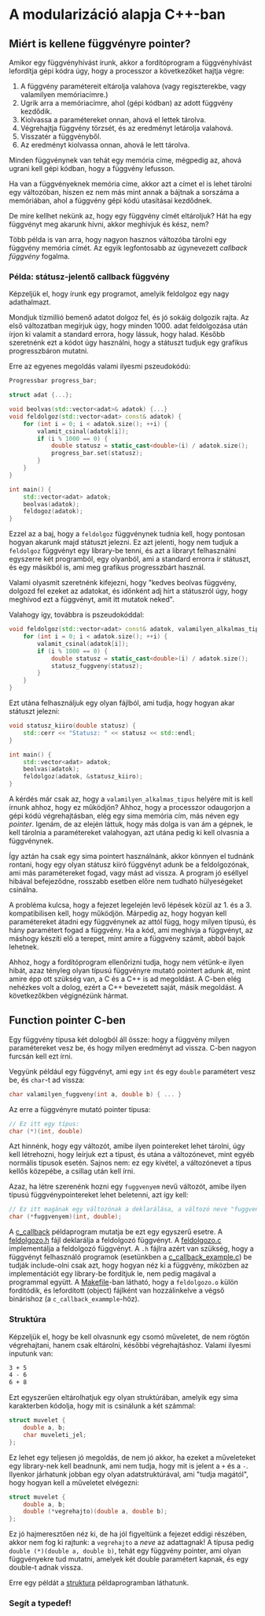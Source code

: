 # A modularizáció alapja C++-ban

## Miért is kellene függvényre pointer?

Amikor egy függvényhívást írunk, akkor a fordítóprogram a függvényhívást
lefordítja gépi kódra úgy, hogy a processzor a következőket hajtja végre:

1. A függvény paramétereit eltárolja valahova (vagy regiszterekbe, vagy
   valamilyen memóriacímre.)
2. Ugrik arra a memóriacímre, ahol (gépi kódban) az adott függvény kezdődik.
3. Kiolvassa a paramétereket onnan, ahová el lettek tárolva.
4. Végrehajtja függvény törzsét, és az eredményt letárolja valahová.
5. Visszatér a függvényből.
6. Az eredményt kiolvassa onnan, ahová le lett tárolva.

Minden függvénynek van tehát egy memória címe, mégpedig az, ahová ugrani kell gépi
kódban, hogy a függvény lefusson.

Ha van a függvényeknek memória címe, akkor azt a címet el is lehet tárolni egy
változóban, hiszen ez nem más mint annak a bájtnak a sorszáma a memóriában, ahol
a függvény gépi kódú utasításai kezdődnek.

De mire kellhet nekünk az, hogy egy függvény címét eltároljuk? Hát ha egy függvényt
meg akarunk hívni, akkor meghívjuk és kész, nem?

Több példa is van arra, hogy nagyon hasznos változóba tárolni egy függvény memória
címét. Az egyik legfontosabb az úgynevezett *callback függvény* fogalma.

### Példa: státusz-jelentő callback függvény

Képzeljük el, hogy írunk egy programot, amelyik feldolgoz egy nagy adathalmazt.

Mondjuk tízmillió bemenő adatot dolgoz fel, és jó sokáig dolgozik rajta. Az első
változatban megírjuk úgy, hogy minden 1000. adat feldolgozása után írjon ki valamit
a standard errora, hogy lássuk, hogy halad. Később szeretnénk ezt a kódot úgy
használni, hogy a státuszt tudjuk egy grafikus progresszbáron mutatni.

Erre az egyenes megoldás valami ilyesmi pszeudokódú:

```C++
Progressbar progress_bar;

struct adat {...};

void beolvas(std::vector<adat>& adatok) {...}
void feldolgoz(std::vector<adat> const& adatok) {
    for (int i = 0; i < adatok.size(); ++i) {
        valamit_csinal(adatok[i]);
        if (i % 1000 == 0) {
            double statusz = static_cast<double>(i) / adatok.size();
            progress_bar.set(statusz);
        }
    }
}

int main() {
    std::vector<adat> adatok;
    beolvas(adatok);
    feldogoz(adatok);
}
```

Ezzel az a baj, hogy a `feldolgoz` függvénynek tudnia kell, hogy pontosan hogyan akarunk
majd státuszt jelezni. Ez azt jelenti, hogy nem tudjuk a `feldolgoz` függvényt egy
library-be tenni, és azt a libraryt felhasználni egyszerre két programból, egy olyanból, ami a
standard errorra ír státuszt, és egy másikból is, ami meg grafikus progresszbárt
használ.

Valami olyasmit szeretnénk kifejezni, hogy "kedves beolvas függvény, dolgozd fel ezeket
az adatokat, és időnként adj hírt a státuszról úgy, hogy meghívod ezt a függvényt, amit
itt mutatok neked".

Valahogy így, továbbra is pszeudokóddal:

```C++
void feldolgoz(std::vector<adat> const& adatok, valamilyen_alkalmas_tipus statusz_fuggveny) {
    for (int i = 0; i < adatok.size(); ++i) {
        valamit_csinal(adatok[i]);
        if (i % 1000 == 0) {
            double statusz = static_cast<double>(i) / adatok.size();
            statusz_fuggveny(statusz);
        }
    }
} 
```

Ezt utána felhasználjuk egy olyan fájlból, ami tudja, hogy hogyan akar státuszt jelezni:

```C++
void statusz_kiiro(double statusz) {
    std::cerr << "Statusz: " << statusz << std::endl;
}

int main() {
    std::vector<adat> adatok;
    beolvas(adatok);
    feldolgoz(adatok, &statusz_kiiro);
}
```

A kérdés már csak az, hogy a `valamilyen_alkalmas_tipus` helyére mit is kell írnunk
ahhoz, hogy ez működjön? Ahhoz, hogy a processzor odaugorjon a gépi kódú végrehajtásban,
elég egy sima memória cím, más néven egy *pointer*. Igenám, de az elején láttuk,
hogy más dolga is van ám a gépnek, le kell tárolnia a paramétereket valahogyan, azt
utána pedig ki kell olvasnia a függvénynek.

Így aztán ha csak egy sima pointert használnánk, akkor könnyen el tudnánk rontani, hogy
egy olyan státusz kiiró függvényt adunk be a feldolgozónak, ami más paramétereket fogad,
vagy mást ad vissza. A program jó eséllyel hibával befejeződne, rosszabb esetben
előre nem tudható hülyeségeket csinálna.

A probléma kulcsa, hogy a fejezet legelején levő lépések közül az 1. és a 3. kompatibilisen
kell, hogy működjön. Márpedig az, hogy hogyan kell paramétereket átadni egy függvénynek az
attól függ, hogy milyen típusú, és hány paramétert fogad a függvény. Ha a kód, ami meghívja
a függvényt, az máshogy készíti elő a terepet, mint amire a függvény számít, abból bajok
lehetnek.

Ahhoz, hogy a fordítóprogram ellenőrizni tudja, hogy nem vétünk-e ilyen hibát, azaz tényleg
olyan típusú függvényre mutató pointert adunk át, mint amire épp ott szükség van, a C és
a C++ is ad megoldást. A C-ben elég nehézkes volt a dolog, ezért a C++ bevezetett saját, másik
megoldást. A következőkben végignézünk hármat.

## Function pointer C-ben

Egy függvény típusa két dologból áll össze: hogy a függvény milyen paramétereket vesz be, és hogy
milyen eredményt ad vissza. C-ben nagyon furcsán kell ezt írni.

Vegyünk például egy függvényt, ami egy `int` és egy `double` paramétert vesz be, és `char`-t ad vissza:

```C
char valamilyen_fuggveny(int a, double b) { ... }
```

Az erre a függvényre mutató pointer típusa:

```C
// Ez itt egy típus:
char (*)(int, double)
```

Azt hinnénk, hogy egy változót, amibe ilyen pointereket lehet tárolni, úgy kell létrehozni,
hogy leírjuk ezt a típust, és utána a változónevet, mint egyéb normális típusok esetén.
Sajnos nem: ez egy kivétel, a változónevet a típus kellős közepébe, a csillag után kell írni.

Azaz, ha létre szerenénk hozni egy `fuggvenyem` nevű változót, amibe ilyen típusú
függvénypointereket lehet beletenni, azt így kell:

```C
// Ez itt magának egy változónak a deklarálása, a változó neve "fuggvenyem":
char (*fuggvenyem)(int, double);
```

A [c_callback](modularizacio/c_callback/) példaprogram mutatja be ezt egy egyszerű esetre. A
[feldolgozo.h](modularizacio/c_callback/feldolgozo.h) fájl deklarálja a feldolgozó függvényt.
A [feldolgozo.c](modularizacio/c_callback/feldolgozo.c) implementálja a feldolgozó függvényt.
A `.h` fájlra azért van szükség, hogy a függvényt felhasználó programok (esetünkben a
[c_callback_example.c](modularizacio/c_callback/c_callback_example.c)) be tudják include-olni
csak azt, hogy hogyan néz ki a függvény, miközben az implementációt egy library-be
fordítjuk le, nem pedig magával a programmal együtt. A [Makefile](modularizacio/c_callback/Makefile)-ban
látható, hogy a `feldolgozo.o` külön fordítódik, és lefordított (object) fájlként
van hozzálinkelve a végső binárishoz (a `c_callback_exammple`-höz).

### Struktúra 

Képzeljük el, hogy be kell olvasnunk egy csomó műveletet, de nem rögtön végrehajtani, hanem
csak eltárolni, későbbi végrehajtáshoz. Valami ilyesmi inputunk van:

```txt
3 + 5
4 - 6
6 + 8
```

Ezt egyszerűen eltárolhatjuk egy olyan struktúrában, amelyik egy sima karakterben kódolja, hogy
mit is csinálunk a két számmal:

```C
struct muvelet {
    double a, b;
    char muveleti_jel;
};
```

Ez lehet egy teljesen jó megoldás, de nem jó akkor, ha ezeket a műveleteket egy library-nek
kell beadnunk, ami nem tudja, hogy mit is jelent a `+` és a `-`. Ilyenkor járhatunk
jobban egy olyan adatstruktúrával, ami "tudja magától", hogy hogyan kell a műveletet elvégezni:

```C
struct muvelet {
    double a, b;
    double (*vegrehajto)(double a, double b);
};
```

Ez jó hajmeresztően néz ki, de ha jól figyeltünk a fejezet eddigi részében, akkor nem fog ki
rajtunk: a `vegrehajto` a *neve* az adattagnak! A típusa pedig `double (*)(double a, double b)`,
tehát egy függvény pointer, ami olyan függvényekre tud mutatni, amelyek két double paramétert
kapnak, és egy double-t adnak vissza.

Erre egy példát a [struktura](modularizacio/struktura/) példaprogramban láthatunk.

### Segít a typedef!



